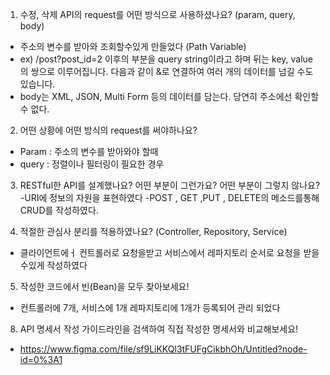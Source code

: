 1. 수정, 삭제 API의 request를 어떤 방식으로 사용하셨나요? (param, query, body)
 - 주소의 변수를 받아와 조회할수있게 만들었다 (Path Variable)
 - ex) /post?post_id=2 이후의 부분을 query string이라고 하며 뒤는 key, value의 쌍으로 이루어집니다.
      다음과 같이 &로 연결하여 여러 개의 데이터를 넘길 수도 있습니다.
 - body는 XML, JSON, Multi Form 등의 데이터를 담는다. 당연히 주소에선 확인할 수 없다.

2. 어떤 상황에 어떤 방식의 request를 써야하나요?
 - Param : 주소의 변수를 받아와야 할때
 - query : 정렬이나 필터링이 필요한 경우
 
 
3. RESTful한 API를 설계했나요? 어떤 부분이 그런가요? 어떤 부분이 그렇지 않나요?
 -URI에 정보의 자원을 표현하였다
 -POST , GET ,PUT , DELETE의 메소드를통해 CRUD를 작성하였다.
 
4. 적절한 관심사 분리를 적용하였나요? (Controller, Repository, Service)
 - 클라이언트에ㅓ 컨트롤러로 요청을받고 서비스에서 레파지토리 순서로 요청을 받을수있게 작성하였다
  
5. 작성한 코드에서 빈(Bean)을 모두 찾아보세요!
 - 컨트롤러에 7개, 서비스에 1개 레파지토리에 1개가 등록되어 관리 되었다
 
8. API 명세서 작성 가이드라인을 검색하여 직접 작성한 명세서와 비교해보세요!
 - https://www.figma.com/file/sf9LiKKQl3tFUFgCikbhOh/Untitled?node-id=0%3A1
